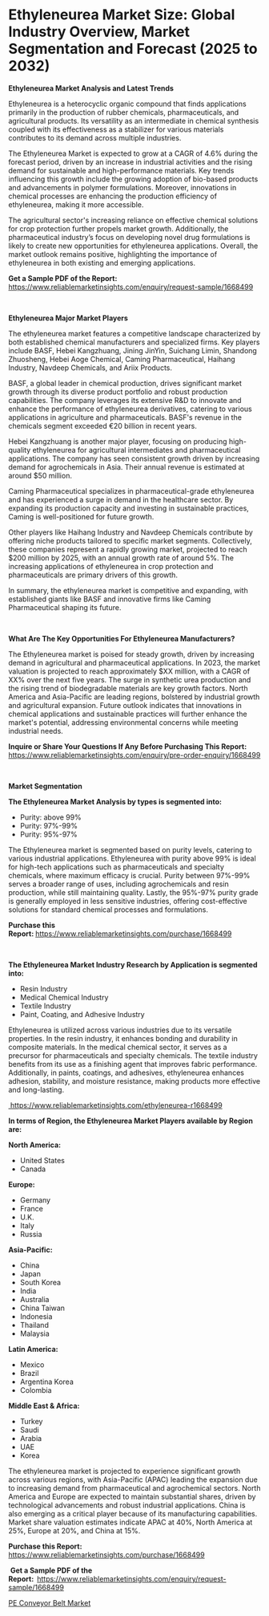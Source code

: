 <p><h1>Ethyleneurea Market Size: Global Industry Overview, Market Segmentation and Forecast (2025 to 2032)</h1></p><p><strong>Ethyleneurea Market Analysis and Latest Trends</strong></p>
<p><p>Ethyleneurea is a heterocyclic organic compound that finds applications primarily in the production of rubber chemicals, pharmaceuticals, and agricultural products. Its versatility as an intermediate in chemical synthesis coupled with its effectiveness as a stabilizer for various materials contributes to its demand across multiple industries.</p><p>The Ethyleneurea Market is expected to grow at a CAGR of 4.6% during the forecast period, driven by an increase in industrial activities and the rising demand for sustainable and high-performance materials. Key trends influencing this growth include the growing adoption of bio-based products and advancements in polymer formulations. Moreover, innovations in chemical processes are enhancing the production efficiency of ethyleneurea, making it more accessible.</p><p>The agricultural sector's increasing reliance on effective chemical solutions for crop protection further propels market growth. Additionally, the pharmaceutical industry’s focus on developing novel drug formulations is likely to create new opportunities for ethyleneurea applications. Overall, the market outlook remains positive, highlighting the importance of ethyleneurea in both existing and emerging applications.</p></p>
<p><strong>Get a Sample PDF of the Report:&nbsp;</strong> <a href="https://www.reliablemarketinsights.com/enquiry/request-sample/1668499?utm_campaign=3036&utm_medium=2&utm_source=Github&utm_content=ia&utm_term=01042025&utm_id=ethyleneurea">https://www.reliablemarketinsights.com/enquiry/request-sample/1668499</a></p>
<p>&nbsp;</p>
<p><strong>Ethyleneurea Major Market Players</strong></p>
<p><p>The ethyleneurea market features a competitive landscape characterized by both established chemical manufacturers and specialized firms. Key players include BASF, Hebei Kangzhuang, Jining JinYin, Suichang Limin, Shandong Zhuosheng, Hebei Aoge Chemical, Caming Pharmaceutical, Haihang Industry, Navdeep Chemicals, and Ariix Products.</p><p>BASF, a global leader in chemical production, drives significant market growth through its diverse product portfolio and robust production capabilities. The company leverages its extensive R&D to innovate and enhance the performance of ethyleneurea derivatives, catering to various applications in agriculture and pharmaceuticals. BASF's revenue in the chemicals segment exceeded €20 billion in recent years.</p><p>Hebei Kangzhuang is another major player, focusing on producing high-quality ethyleneurea for agricultural intermediates and pharmaceutical applications. The company has seen consistent growth driven by increasing demand for agrochemicals in Asia. Their annual revenue is estimated at around $50 million.</p><p>Caming Pharmaceutical specializes in pharmaceutical-grade ethyleneurea and has experienced a surge in demand in the healthcare sector. By expanding its production capacity and investing in sustainable practices, Caming is well-positioned for future growth.</p><p>Other players like Haihang Industry and Navdeep Chemicals contribute by offering niche products tailored to specific market segments. Collectively, these companies represent a rapidly growing market, projected to reach $200 million by 2025, with an annual growth rate of around 5%. The increasing applications of ethyleneurea in crop protection and pharmaceuticals are primary drivers of this growth.</p><p>In summary, the ethyleneurea market is competitive and expanding, with established giants like BASF and innovative firms like Caming Pharmaceutical shaping its future.</p></p>
<p>&nbsp;</p>
<p><strong>What Are The Key Opportunities For Ethyleneurea Manufacturers?</strong></p>
<p><p>The Ethyleneurea market is poised for steady growth, driven by increasing demand in agricultural and pharmaceutical applications. In 2023, the market valuation is projected to reach approximately $XX million, with a CAGR of XX% over the next five years. The surge in synthetic urea production and the rising trend of biodegradable materials are key growth factors. North America and Asia-Pacific are leading regions, bolstered by industrial growth and agricultural expansion. Future outlook indicates that innovations in chemical applications and sustainable practices will further enhance the market's potential, addressing environmental concerns while meeting industrial needs.</p></p>
<p><strong>Inquire or Share Your Questions If Any Before Purchasing This Report:</strong> <a href="https://www.reliablemarketinsights.com/enquiry/pre-order-enquiry/1668499?utm_campaign=3036&utm_medium=2&utm_source=Github&utm_content=ia&utm_term=01042025&utm_id=ethyleneurea">https://www.reliablemarketinsights.com/enquiry/pre-order-enquiry/1668499</a></p>
<p>&nbsp;</p>
<p><strong>Market Segmentation</strong></p>
<p><strong>The Ethyleneurea Market Analysis by types is segmented into:</strong></p>
<p><ul><li>Purity: above 99%</li><li>Purity: 97%-99%</li><li>Purity: 95%-97%</li></ul></p>
<p><p>The Ethyleneurea market is segmented based on purity levels, catering to various industrial applications. Ethyleneurea with purity above 99% is ideal for high-tech applications such as pharmaceuticals and specialty chemicals, where maximum efficacy is crucial. Purity between 97%-99% serves a broader range of uses, including agrochemicals and resin production, while still maintaining quality. Lastly, the 95%-97% purity grade is generally employed in less sensitive industries, offering cost-effective solutions for standard chemical processes and formulations.</p></p>
<p><strong>Purchase this Report:&nbsp;</strong><a href="https://www.reliablemarketinsights.com/purchase/1668499?utm_campaign=3036&utm_medium=2&utm_source=Github&utm_content=ia&utm_term=01042025&utm_id=ethyleneurea">https://www.reliablemarketinsights.com/purchase/1668499</a></p>
<p>&nbsp;</p>
<p><strong>The Ethyleneurea Market Industry Research by Application is segmented into:</strong></p>
<p><ul><li>Resin Industry</li><li>Medical Chemical Industry</li><li>Textile Industry</li><li>Paint, Coating, and Adhesive Industry</li></ul></p>
<p><p>Ethyleneurea is utilized across various industries due to its versatile properties. In the resin industry, it enhances bonding and durability in composite materials. In the medical chemical sector, it serves as a precursor for pharmaceuticals and specialty chemicals. The textile industry benefits from its use as a finishing agent that improves fabric performance. Additionally, in paints, coatings, and adhesives, ethyleneurea enhances adhesion, stability, and moisture resistance, making products more effective and long-lasting.</p></p>
<p><a href="https://www.reliablemarketinsights.com/ethyleneurea-r1668499?utm_campaign=3036&utm_medium=2&utm_source=Github&utm_content=ia&utm_term=01042025&utm_id=ethyleneurea">&nbsp;https://www.reliablemarketinsights.com/ethyleneurea-r1668499</a></p>
<p><strong>In terms of Region, the Ethyleneurea Market Players available by Region are:</strong></p>
<p>
    <p> <strong> North America: </strong>
        <ul>
            <li>United States</li>
            <li>Canada</li>
        </ul>
        </p> 
    <p> <strong> Europe: </strong>
        <ul>
            <li>Germany</li>
            <li>France</li>
            <li>U.K.</li>
            <li>Italy</li>
            <li>Russia</li>
        </ul>
        </p> 
    <p> <strong> Asia-Pacific: </strong>
        <ul>
            <li>China</li>
            <li>Japan</li>
            <li>South Korea</li>
            <li>India</li>
            <li>Australia</li>
            <li>China Taiwan</li>
            <li>Indonesia</li>
            <li>Thailand</li>
            <li>Malaysia</li>
        </ul>
        </p> 
    <p> <strong> Latin America: </strong>
        <ul>
            <li>Mexico</li>
            <li>Brazil</li>
            <li>Argentina Korea</li>
            <li>Colombia</li>
        </ul>
        </p> 
    <p> <strong> Middle East & Africa: </strong>
        <ul>
            <li>Turkey</li>
            <li>Saudi</li>
            <li>Arabia</li>
            <li>UAE</li>
            <li>Korea</li>
        </ul>
    </p>
    </p>
<p><p>The ethyleneurea market is projected to experience significant growth across various regions, with Asia-Pacific (APAC) leading the expansion due to increasing demand from pharmaceutical and agrochemical sectors. North America and Europe are expected to maintain substantial shares, driven by technological advancements and robust industrial applications. China is also emerging as a critical player because of its manufacturing capabilities. Market share valuation estimates indicate APAC at 40%, North America at 25%, Europe at 20%, and China at 15%.</p></p>
<p><strong>Purchase this Report: </strong><a href="https://www.reliablemarketinsights.com/purchase/1668499?utm_campaign=3036&utm_medium=2&utm_source=Github&utm_content=ia&utm_term=01042025&utm_id=ethyleneurea">https://www.reliablemarketinsights.com/purchase/1668499</a></p>
<p>&nbsp;<strong>Get a Sample PDF of the Report:&nbsp;&nbsp;</strong><a href="https://www.reliablemarketinsights.com/enquiry/request-sample/1668499?utm_campaign=3036&utm_medium=2&utm_source=Github&utm_content=ia&utm_term=01042025&utm_id=ethyleneurea">https://www.reliablemarketinsights.com/enquiry/request-sample/1668499</a></p>
<p><strong></strong></p>
<p><p><a href="https://github.com/micbotam/Market-Research-Report-List-1/blob/main/pe-conveyor-belt-market.md?utm_campaign=3036&utm_medium=2&utm_source=Github&utm_content=ia&utm_term=01042025&utm_id=ethyleneurea">PE Conveyor Belt Market</a></p></p>
